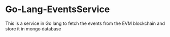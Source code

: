 # Go-Lang-EventsService
This is a service in Go lang to fetch the events from the EVM blockchain and store it in mongo database
